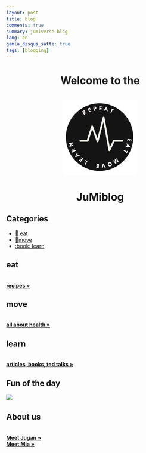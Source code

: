 ```yaml
---
layout: post
title: blog
comments: true
summary: jumiverse blog
lang: en
gamla_disqus_satte: true
tags: [blogging]
---
```

 
 <h1 align="center">Welcome to the</h1>
 <p align="center">
  <br>
  <img src="../logo.png?sanitize=true" width="200px" height="200px">
</p>
 <h1 align="center">JuMiblog</h1>
 
## Categories 

<html>  
 <body>
<!-- Menu link fragment #id should match a div id. Example: <a href="#home"> links to <div id="home"></div>  -->
      <p align="center">
      <ul class="main-menu">
        <li><a href="#eat">🥘 eat</a></li>
        <li><a href="#move">🚶move</a></li>
        <li><a href="#learn">:book: learn</a></li>
      </ul>                 
      </p>
 </body>
</html>

<div id="container">
      <div class="inner">
        <div id="content"> 
          <div id="eat" class="content-region hide">
            <h2>eat</h2>
            <p>
              <br>
              <a href="https://mariaseltmann.github.io/blog/recipes.html"><strong>recipes »</strong></a>
            </p>
          </div>
	<div id="move" class="content-region hide">
            <h2>move</h2>
            <p>
              <br>
              <a href="https://mariaseltmann.github.io/blog/recipes.html"><strong>all about health »</strong></a>
            </p>
          </div>
	 <div id="learn" class="content-region hide">
            <h2>learn</h2>
            <p>
              <br>
              <a href="https://mariaseltmann.github.io/blog/recipes.html"><strong>articles, books, ted talks »</strong></a>
            </p>
          </div>
	</div>
    </div>
</div>
		
## Fun of the day
![](https://pranjaldhole.github.io/images/evolution.jpg)

## About us
<p>
              <br>
              <a href="https://mariaseltmann.github.io/blog/meet-jugan.html"><strong>Meet Jugan »</strong></a>
              <br>
              <a href="https://mariaseltmann.github.io/blog/meet-mia.html"><strong>Meet Mia »</strong></a>
              <br>
            </p>
